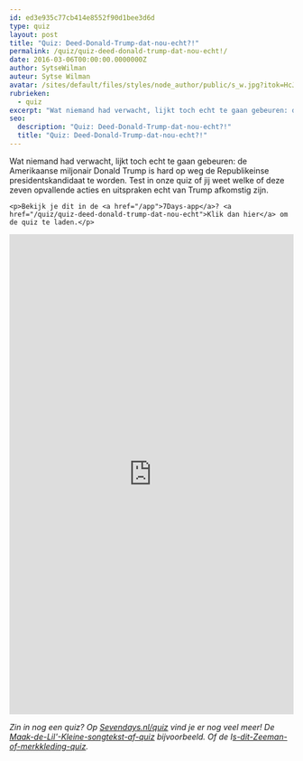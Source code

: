 ```yaml
---
id: ed3e935c77cb414e8552f90d1bee3d6d
type: quiz
layout: post
title: "Quiz: Deed-Donald-Trump-dat-nou-echt?!"
permalink: /quiz/quiz-deed-donald-trump-dat-nou-echt!/
date: 2016-03-06T00:00:00.0000000Z
author: SytseWilman
auteur: Sytse Wilman
avatar: /sites/default/files/styles/node_author/public/s_w.jpg?itok=HcJ5dcGp
rubrieken:
  - quiz
excerpt: "Wat niemand had verwacht, lijkt toch echt te gaan gebeuren: de Amerikaanse miljonair Donald Trump is hard op weg de Republikeinse presidentskandidaat te worden. Test in onze quiz of jij weet welke of deze zeven opvallende acties en uitspraken echt van Trump afkomstig zijn.  "
seo:
  description: "Quiz: Deed-Donald-Trump-dat-nou-echt?!"
  title: "Quiz: Deed-Donald-Trump-dat-nou-echt?!"
---
```

Wat niemand had verwacht, lijkt toch echt te gaan gebeuren: de Amerikaanse miljonair Donald Trump is hard op weg de Republikeinse presidentskandidaat te worden. Test in onze quiz of jij weet welke of deze zeven opvallende acties en uitspraken echt van Trump afkomstig zijn.  

    <p>Bekijk je dit in de <a href="/app">7Days-app</a>? <a href="/quiz/quiz-deed-donald-trump-dat-nou-echt">Klik dan hier</a> om de quiz te laden.</p>
<p><iframe border="none" frameborder="0" height="850px" id="quizWidget-181644" src="https://www.boombox.com/widget/quiz/fi9xdWl6emVzLzE4MTY0NA" width="100%"></iframe></p><p><em>Zin in nog een quiz? Op <a href="/quiz">Sevendays.nl/quiz</a> vind je er nog veel meer! De <a href="/quiz/de-grote-maak-de-songtekst-van-lil-kleine-af-quiz">Maak-de-Lil'-Kleine-songtekst-af-quiz</a> bijvoorbeeld. Of de I<a href="/quiz/quiz-dit-zeeman-merkkleding">s-dit-Zeeman-of-merkkleding-quiz</a>. </em></p>  

